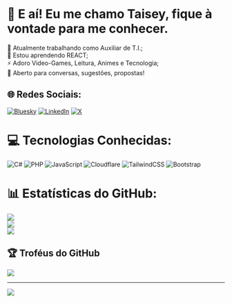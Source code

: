 # 💫 E aí! Eu me chamo Taisey, fique à vontade para me conhecer.
🔭 Atualmente trabalhando como Auxiliar de T.I.;<br>🌱 Estou aprendendo REACT;<br>⚡ Adoro Video-Games, Leitura, Animes e Tecnologia;<br>💬 Aberto para conversas, sugestões, propostas!


## 🌐 Redes Sociais:
[![Bluesky](https://img.shields.io/badge/bluesky-0285FF?style=for-the-badge&logo=bluesky&logoColor=%23FFFFFF)](https://bsky.app/profile/ikuyumi.bsky.social) [![LinkedIn](https://img.shields.io/badge/LinkedIn-%230077B5.svg?logo=linkedin&logoColor=white)](https://linkedin.com/in/rafael-taisey-nomoto-leme-46066b279 ) [![X](https://img.shields.io/badge/X-black.svg?logo=X&logoColor=white)](https://x.com/ikuyumi_rt) 

# 💻 Tecnologias Conhecidas:
![C#](https://img.shields.io/badge/c%23-%23239120.svg?style=for-the-badge&logo=csharp&logoColor=white) ![PHP](https://img.shields.io/badge/php-%23777BB4.svg?style=for-the-badge&logo=php&logoColor=white) ![JavaScript](https://img.shields.io/badge/javascript-%23323330.svg?style=for-the-badge&logo=javascript&logoColor=%23F7DF1E) ![Cloudflare](https://img.shields.io/badge/Cloudflare-F38020?style=for-the-badge&logo=Cloudflare&logoColor=white) ![TailwindCSS](https://img.shields.io/badge/tailwindcss-%2338B2AC.svg?style=for-the-badge&logo=tailwind-css&logoColor=white) ![Bootstrap](https://img.shields.io/badge/bootstrap-%238511FA.svg?style=for-the-badge&logo=bootstrap&logoColor=white)
# 📊 Estatísticas do GitHub:
![](https://github-readme-stats.vercel.app/api?username=Ikuyumi&theme=dark&hide_border=false&include_all_commits=false&count_private=false)<br/>
![](https://nirzak-streak-stats.vercel.app/?user=Ikuyumi&theme=dark&hide_border=false)<br/>
![](https://github-readme-stats.vercel.app/api/top-langs/?username=Ikuyumi&theme=dark&hide_border=false&include_all_commits=false&count_private=false&layout=compact)

## 🏆 Troféus do GitHub
![](https://github-profile-trophy.vercel.app/?username=Ikuyumi&theme=radical&no-frame=false&no-bg=true&margin-w=4)

---
[![](https://visitcount.itsvg.in/api?id=Ikuyumi&icon=0&color=1)](https://visitcount.itsvg.in)

<!-- Proudly created with GPRM ( https://gprm.itsvg.in ) -->

